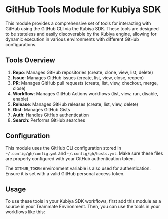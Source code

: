 # GitHub Tools Module for Kubiya SDK

This module provides a comprehensive set of tools for interacting with GitHub using the GitHub CLI via the Kubiya SDK. These tools are designed to be stateless and easily discoverable by the Kubiya engine, allowing for dynamic execution in various environments with different GitHub configurations.

## Tools Overview

1. **Repo**: Manages GitHub repositories (create, clone, view, list, delete)
2. **Issue**: Manages GitHub issues (create, list, view, close, reopen)
3. **PR**: Manages GitHub pull requests (create, list, view, checkout, merge, close)
4. **Workflow**: Manages GitHub Actions workflows (list, view, run, disable, enable)
5. **Release**: Manages GitHub releases (create, list, view, delete)
6. **Gist**: Manages GitHub Gists
7. **Auth**: Handles GitHub authentication
8. **Search**: Performs GitHub searches

## Configuration

This module uses the GitHub CLI configuration stored in `~/.config/gh/config.yml` and `~/.config/gh/hosts.yml`. Make sure these files are properly configured with your GitHub authentication token.

The `GITHUB_TOKEN` environment variable is also used for authentication. Ensure it is set with a valid GitHub personal access token.

## Usage

To use these tools in your Kubiya SDK workflows, first add this module as a source in your Teammate Environment. Then, you can use the tools in your workflows like this:
